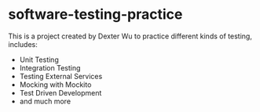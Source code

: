 # software-testing-practice
This is a project created by Dexter Wu to practice different kinds of testing, includes:

- Unit Testing
- Integration Testing
- Testing External Services
- Mocking with Mockito
- Test Driven Development
- and much more
